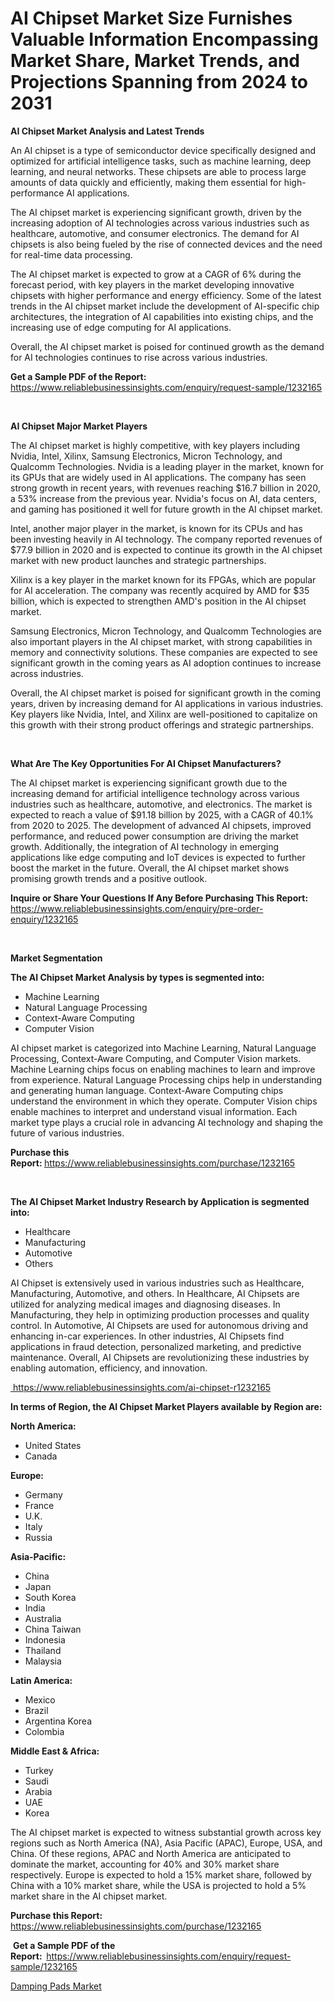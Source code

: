 <p><h1>AI Chipset Market Size Furnishes Valuable Information Encompassing Market Share, Market Trends, and Projections Spanning from 2024 to 2031</h1></p><p><strong>AI Chipset Market Analysis and Latest Trends</strong></p>
<p><p>An AI chipset is a type of semiconductor device specifically designed and optimized for artificial intelligence tasks, such as machine learning, deep learning, and neural networks. These chipsets are able to process large amounts of data quickly and efficiently, making them essential for high-performance AI applications.</p><p>The AI chipset market is experiencing significant growth, driven by the increasing adoption of AI technologies across various industries such as healthcare, automotive, and consumer electronics. The demand for AI chipsets is also being fueled by the rise of connected devices and the need for real-time data processing.</p><p>The AI chipset market is expected to grow at a CAGR of 6% during the forecast period, with key players in the market developing innovative chipsets with higher performance and energy efficiency. Some of the latest trends in the AI chipset market include the development of AI-specific chip architectures, the integration of AI capabilities into existing chips, and the increasing use of edge computing for AI applications.</p><p>Overall, the AI chipset market is poised for continued growth as the demand for AI technologies continues to rise across various industries.</p></p>
<p><strong>Get a Sample PDF of the Report:&nbsp;</strong> <a href="https://www.reliablebusinessinsights.com/enquiry/request-sample/1232165">https://www.reliablebusinessinsights.com/enquiry/request-sample/1232165</a></p>
<p>&nbsp;</p>
<p><strong>AI Chipset Major Market Players</strong></p>
<p><p>The AI chipset market is highly competitive, with key players including Nvidia, Intel, Xilinx, Samsung Electronics, Micron Technology, and Qualcomm Technologies. Nvidia is a leading player in the market, known for its GPUs that are widely used in AI applications. The company has seen strong growth in recent years, with revenues reaching $16.7 billion in 2020, a 53% increase from the previous year. Nvidia's focus on AI, data centers, and gaming has positioned it well for future growth in the AI chipset market.</p><p>Intel, another major player in the market, is known for its CPUs and has been investing heavily in AI technology. The company reported revenues of $77.9 billion in 2020 and is expected to continue its growth in the AI chipset market with new product launches and strategic partnerships.</p><p>Xilinx is a key player in the market known for its FPGAs, which are popular for AI acceleration. The company was recently acquired by AMD for $35 billion, which is expected to strengthen AMD's position in the AI chipset market.</p><p>Samsung Electronics, Micron Technology, and Qualcomm Technologies are also important players in the AI chipset market, with strong capabilities in memory and connectivity solutions. These companies are expected to see significant growth in the coming years as AI adoption continues to increase across industries.</p><p>Overall, the AI chipset market is poised for significant growth in the coming years, driven by increasing demand for AI applications in various industries. Key players like Nvidia, Intel, and Xilinx are well-positioned to capitalize on this growth with their strong product offerings and strategic partnerships.</p></p>
<p>&nbsp;</p>
<p><strong>What Are The Key Opportunities For AI Chipset Manufacturers?</strong></p>
<p><p>The AI chipset market is experiencing significant growth due to the increasing demand for artificial intelligence technology across various industries such as healthcare, automotive, and electronics. The market is expected to reach a value of $91.18 billion by 2025, with a CAGR of 40.1% from 2020 to 2025. The development of advanced AI chipsets, improved performance, and reduced power consumption are driving the market growth. Additionally, the integration of AI technology in emerging applications like edge computing and IoT devices is expected to further boost the market in the future. Overall, the AI chipset market shows promising growth trends and a positive outlook.</p></p>
<p><strong>Inquire or Share Your Questions If Any Before Purchasing This Report:</strong> <a href="https://www.reliablebusinessinsights.com/enquiry/pre-order-enquiry/1232165">https://www.reliablebusinessinsights.com/enquiry/pre-order-enquiry/1232165</a></p>
<p>&nbsp;</p>
<p><strong>Market Segmentation</strong></p>
<p><strong>The AI Chipset Market Analysis by types is segmented into:</strong></p>
<p><ul><li>Machine Learning</li><li>Natural Language Processing</li><li>Context-Aware Computing</li><li>Computer Vision</li></ul></p>
<p><p>AI chipset market is categorized into Machine Learning, Natural Language Processing, Context-Aware Computing, and Computer Vision markets. Machine Learning chips focus on enabling machines to learn and improve from experience. Natural Language Processing chips help in understanding and generating human language. Context-Aware Computing chips understand the environment in which they operate. Computer Vision chips enable machines to interpret and understand visual information. Each market type plays a crucial role in advancing AI technology and shaping the future of various industries.</p></p>
<p><strong>Purchase this Report:&nbsp;</strong><a href="https://www.reliablebusinessinsights.com/purchase/1232165">https://www.reliablebusinessinsights.com/purchase/1232165</a></p>
<p>&nbsp;</p>
<p><strong>The AI Chipset Market Industry Research by Application is segmented into:</strong></p>
<p><ul><li>Healthcare</li><li>Manufacturing</li><li>Automotive</li><li>Others</li></ul></p>
<p><p>AI Chipset is extensively used in various industries such as Healthcare, Manufacturing, Automotive, and others. In Healthcare, AI Chipsets are utilized for analyzing medical images and diagnosing diseases. In Manufacturing, they help in optimizing production processes and quality control. In Automotive, AI Chipsets are used for autonomous driving and enhancing in-car experiences. In other industries, AI Chipsets find applications in fraud detection, personalized marketing, and predictive maintenance. Overall, AI Chipsets are revolutionizing these industries by enabling automation, efficiency, and innovation.</p></p>
<p><a href="https://www.reliablebusinessinsights.com/ai-chipset-r1232165">&nbsp;https://www.reliablebusinessinsights.com/ai-chipset-r1232165</a></p>
<p><strong>In terms of Region, the AI Chipset Market Players available by Region are:</strong></p>
<p>
    <p> <strong> North America: </strong>
        <ul>
            <li>United States</li>
            <li>Canada</li>
        </ul>
        </p> 
    <p> <strong> Europe: </strong>
        <ul>
            <li>Germany</li>
            <li>France</li>
            <li>U.K.</li>
            <li>Italy</li>
            <li>Russia</li>
        </ul>
        </p> 
    <p> <strong> Asia-Pacific: </strong>
        <ul>
            <li>China</li>
            <li>Japan</li>
            <li>South Korea</li>
            <li>India</li>
            <li>Australia</li>
            <li>China Taiwan</li>
            <li>Indonesia</li>
            <li>Thailand</li>
            <li>Malaysia</li>
        </ul>
        </p> 
    <p> <strong> Latin America: </strong>
        <ul>
            <li>Mexico</li>
            <li>Brazil</li>
            <li>Argentina Korea</li>
            <li>Colombia</li>
        </ul>
        </p> 
    <p> <strong> Middle East & Africa: </strong>
        <ul>
            <li>Turkey</li>
            <li>Saudi</li>
            <li>Arabia</li>
            <li>UAE</li>
            <li>Korea</li>
        </ul>
    </p>
    </p>
<p><p>The AI chipset market is expected to witness substantial growth across key regions such as North America (NA), Asia Pacific (APAC), Europe, USA, and China. Of these regions, APAC and North America are anticipated to dominate the market, accounting for 40% and 30% market share respectively. Europe is expected to hold a 15% market share, followed by China with a 10% market share, while the USA is projected to hold a 5% market share in the AI chipset market.</p></p>
<p><strong>Purchase this Report: </strong><a href="https://www.reliablebusinessinsights.com/purchase/1232165">https://www.reliablebusinessinsights.com/purchase/1232165</a></p>
<p>&nbsp;<strong>Get a Sample PDF of the Report:&nbsp;&nbsp;</strong><a href="https://www.reliablebusinessinsights.com/enquiry/request-sample/1232165">https://www.reliablebusinessinsights.com/enquiry/request-sample/1232165</a></p>
<p><strong></strong></p>
<p><p><a href="https://github.com/derrinmiltonellis35gcl/Market-Research-Report-List-3/blob/main/damping-pads-market.md">Damping Pads Market</a></p></p>